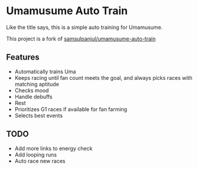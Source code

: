 # Umamusume Auto Train

Like the title says, this is a simple auto training for Umamusume.

This project is a fork of [samsulpanjul/umamusume-auto-train](https://github.com/samsulpanjul/umamusume-auto-train)

## Features

- Automatically trains Uma
- Keeps racing until fan count meets the goal, and always picks races with matching aptitude
- Checks mood
- Handle debuffs
- Rest
- Prioritizes G1 races if available for fan farming
- Selects best events

## TODO

- Add more links to energy check
- Add looping runs
- Auto race new races